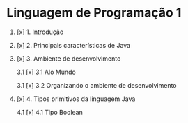 # Linguagem de Programação 1

1. [x] 1. Introdução
2. [x] 2. Principais características de Java
3. [x] 3. Ambiente de desenvolvimento

   3.1 [x] 3.1 Alo Mundo

   3.1 [x] 3.2 Organizando o ambiente de desenvolvimento

4. [x] 4. Tipos primitivos da linguagem Java

   4.1 [x] 4.1 Tipo Boolean
